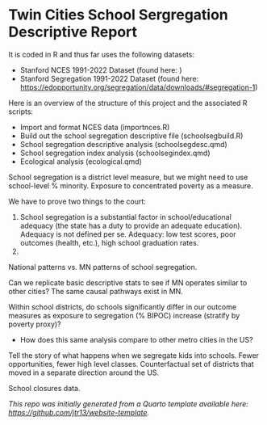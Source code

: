 # Twin Cities School Sergregation Descriptive Report

It is coded in R and thus far uses the following datasets:
- Stanford NCES 1991-2022 Dataset (found here: )
- Stanford Segregation 1991-2022 Dataset (found here: https://edopportunity.org/segregation/data/downloads/#segregation-1)

Here is an overview of the structure of this project and the associated R scripts:
- Import and format NCES data (importnces.R)
- Build out the school segregation descriptive file (schoolsegbuild.R)
- School segregation descriptive analysis (schoolsegdesc.qmd)
- School segregation index analysis (schoolsegindex.qmd)
- Ecological analysis (ecological.qmd)

School segregation is a district level measure, but we might need to use school-level % minority. Exposure to concentrated poverty as a measure. 

We have to prove two things to the court:
1. School segregation is a substantial factor in school/educational adequacy (the state has a duty to provide an adequate education). Adequacy is not defined per se. Adequacy: low test scores, poor outcomes (health, etc.), high school graduation rates.
2. 

National patterns vs. MN patterns of school segregation.

Can we replicate basic descriptive stats to see if MN operates similar to other cities? The same causal pathways exist in MN.

Within school districts, do schools significantly differ in our outcome measures as exposure to segregation (% BIPOC) increase (stratify by poverty proxy)?
- How does this same analysis compare to other metro cities in the US?

Tell the story of what happens when we segregate kids into schools. Fewer opportunities, fewer high level classes. Counterfactual set of districts that moved in a separate direction around the US.

School closures data. 


*This repo was initially generated from a Quarto template available here: https://github.com/jtr13/website-template.*

